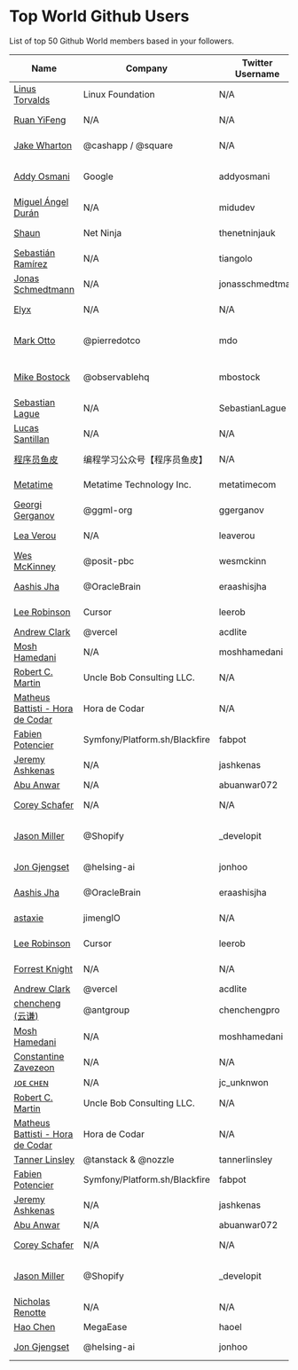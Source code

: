 # Top World Github Users

List of top 50 Github World members based in your followers.

<!-- START TOP USERS -->
| Name | Company | Twitter Username | Location | Repositories |
|------|---------|------------------|----------|--------------|
| [Linus Torvalds](https://github.com/torvalds) | Linux Foundation | N/A | Portland, OR | 9 |
| [Ruan YiFeng](https://github.com/ruanyf) | N/A | N/A | Shanghai, China | 73 |
| [Jake Wharton](https://github.com/JakeWharton) | @cashapp / @square | N/A | Pittsburgh, PA, USA | 150 |
| [Addy Osmani](https://github.com/addyosmani) | Google | addyosmani | Mountain View, California | 343 |
| [Miguel Ángel Durán](https://github.com/midudev) | N/A | midudev | Barcelona | 204 |
| [Shaun](https://github.com/iamshaunjp) | Net Ninja | thenetninjauk | United Kingdom | 141 |
| [Sebastián Ramírez](https://github.com/tiangolo) | N/A | tiangolo | Berlin, Germany | 73 |
| [Jonas Schmedtmann](https://github.com/jonasschmedtmann) | N/A | jonasschmedtman | Faro, Portugal | 7 |
| [Elyx](https://github.com/elyxdev) | N/A | N/A | Medellín, Colombia. | 14 |
| [Mark Otto](https://github.com/mdo) | @pierredotco  | mdo | San Francisco, CA | 32 |
| [Mike Bostock](https://github.com/mbostock) | @observablehq  | mbostock | San Francisco, CA | 87 |
| [Sebastian Lague](https://github.com/SebLague) | N/A | SebastianLague | Denmark | 90 |
| [Lucas Santillan](https://github.com/Luc4st1574) | N/A | N/A | N/A | 19 |
| [程序员鱼皮](https://github.com/liyupi) | 编程学习公众号【程序员鱼皮】 | N/A | China Shanghai | 93 |
| [Metatime](https://github.com/metatimeofficial) | Metatime Technology Inc. | metatimecom | İstanbul, Turkey | 2 |
| [Georgi Gerganov](https://github.com/ggerganov) | @ggml-org  | ggerganov | Sofia, Bulgaria | 70 |
| [Lea Verou](https://github.com/LeaVerou) | N/A | leaverou | Cambridge, MA | 101 |
| [Wes McKinney](https://github.com/wesm) | @posit-pbc | wesmckinn | Nashville, TN | 119 |
| [Aashis Jha](https://github.com/OracleBrain) | @OracleBrain | eraashisjha | Kathmandu, Nepal  | 42 |
| [Lee Robinson](https://github.com/leerob) | Cursor | leerob | Des Moines, IA | 35 |
| [Andrew Clark](https://github.com/acdlite) | @vercel  | acdlite | New York | 74 |
| [Mosh Hamedani](https://github.com/mosh-hamedani) | N/A | moshhamedani | Los Angeles | 31 |
| [Robert C. Martin](https://github.com/unclebob) | Uncle Bob Consulting LLC.  | N/A | Gurnee, IL | 65 |
| [Matheus Battisti - Hora de Codar](https://github.com/matheusbattisti) | Hora de Codar | N/A | Floripa, Brasil | 153 |
| [Fabien Potencier](https://github.com/fabpot) | Symfony/Platform.sh/Blackfire | fabpot | Paris, France | 79 |
| [Jeremy Ashkenas](https://github.com/jashkenas) | N/A | jashkenas | Berkeley | 23 |
| [Abu Anwar](https://github.com/abuanwar072) | N/A | abuanwar072 | N/A | 81 |
| [Corey Schafer](https://github.com/CoreyMSchafer) | N/A | N/A | United States | 10 |
| [Jason Miller](https://github.com/developit) | @Shopify | _developit | Hamilton, Ontario, Canada | 343 |
| [Jon Gjengset](https://github.com/jonhoo) | @helsing-ai | jonhoo | Oslo, Norway | 256 |
| [Aashis Jha](https://github.com/OracleBrain) | @OracleBrain | eraashisjha | Kathmandu, Nepal  | 42 |
| [astaxie](https://github.com/astaxie) | jimengIO | N/A | Shanghai, China | 83 |
| [Lee Robinson](https://github.com/leerob) | Cursor | leerob | Des Moines, IA | 35 |
| [Forrest Knight](https://github.com/ForrestKnight) | N/A | N/A | Virginia Beach, VA | 39 |
| [Andrew Clark](https://github.com/acdlite) | @vercel  | acdlite | New York | 74 |
| [chencheng (云谦)](https://github.com/sorrycc) | @antgroup | chenchengpro | HangZhou, China | 239 |
| [Mosh Hamedani](https://github.com/mosh-hamedani) | N/A | moshhamedani | Los Angeles | 31 |
| [Constantine Zavezeon](https://github.com/Kwynto) | N/A | N/A | Russia | 17 |
| [ᴊᴏᴇ ᴄʜᴇɴ](https://github.com/unknwon) | N/A | jc_unknwon | N/A | 44 |
| [Robert C. Martin](https://github.com/unclebob) | Uncle Bob Consulting LLC.  | N/A | Gurnee, IL | 65 |
| [Matheus Battisti - Hora de Codar](https://github.com/matheusbattisti) | Hora de Codar | N/A | Floripa, Brasil | 153 |
| [Tanner Linsley](https://github.com/tannerlinsley) | @tanstack & @nozzle | tannerlinsley | Utah | 122 |
| [Fabien Potencier](https://github.com/fabpot) | Symfony/Platform.sh/Blackfire | fabpot | Paris, France | 79 |
| [Jeremy Ashkenas](https://github.com/jashkenas) | N/A | jashkenas | Berkeley | 23 |
| [Abu Anwar](https://github.com/abuanwar072) | N/A | abuanwar072 | N/A | 81 |
| [Corey Schafer](https://github.com/CoreyMSchafer) | N/A | N/A | United States | 10 |
| [Jason Miller](https://github.com/developit) | @Shopify | _developit | Hamilton, Ontario, Canada | 343 |
| [Nicholas Renotte](https://github.com/nicknochnack) | N/A | N/A | Sydney, Australia | 208 |
| [Hao Chen](https://github.com/haoel) | MegaEase | haoel | Beijing | 24 |
| [Jon Gjengset](https://github.com/jonhoo) | @helsing-ai | jonhoo | Oslo, Norway | 256 |
<!-- END TOP USERS -->
